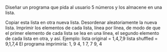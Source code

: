 Diseñar un programa que pida al usuario 5 números y los almacene en una lista.

Copiar esta lista en otra nueva lista. Desordenar aleatoriamente la nueva lista. Imprimir los elementos de cada lista, línea por línea, de modo de que el primer elemento de cada lista se lea en una línea, el segundo elemento de cada lista en otra, y así. Ejemplo:
lista original = 1,4,7,9
lista shuffled = 9,1,7,4
El programa imprimiría:
1, 9
4, 1
7, 7
9, 4